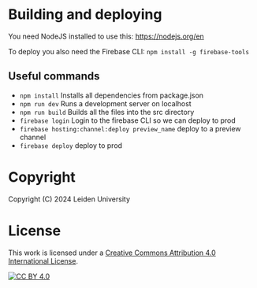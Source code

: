 # Building and deploying

You need NodeJS installed to use this: https://nodejs.org/en

To deploy you also need the Firebase CLI: `npm install -g firebase-tools` 

## Useful commands

- `npm install` Installs all dependencies from package.json
- `npm run dev` Runs a development server on localhost
- `npm run build` Builds all the files into the src directory
- `firebase login` Login to the firebase CLI so we can deploy to prod
- `firebase hosting:channel:deploy preview_name` deploy to a preview channel
- `firebase deploy` deploy to prod

# Copyright
Copyright (C) 2024 Leiden University

# License
This work is licensed under a
[Creative Commons Attribution 4.0 International License][cc-by].

[![CC BY 4.0][cc-by-image]][cc-by]

[cc-by]: http://creativecommons.org/licenses/by/4.0/
[cc-by-image]: https://i.creativecommons.org/l/by/4.0/88x31.png
[cc-by-shield]: https://img.shields.io/badge/License-CC%20BY%204.0-lightgrey.svg
